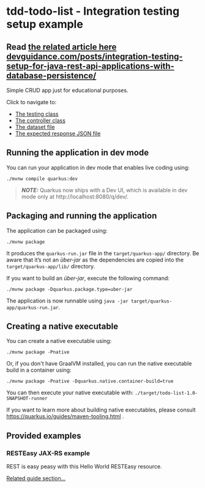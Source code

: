 # tdd-todo-list - Integration testing setup example 
## Read [the related article here devguidance.com/posts/integration-testing-setup-for-java-rest-api-applications-with-database-persistence/](https://www.devguidance.com/posts/integration-testing-setup-for-java-rest-api-applications-with-database-persistence/)

Simple CRUD app just for educational purposes.

Click to navigate to: 
- [The testing class](https://github.com/jrybak23/tdd-todo-list/blob/master/src/test/java/com/example/controllers/TodoResourceTest.java)
- [The controller class](https://github.com/jrybak23/tdd-todo-list/blob/master/src/main/java/com/example/controllers/TodoResource.java)
- [The dataset file](https://github.com/jrybak23/tdd-todo-list/blob/master/src/test/resources/com/example/controllers/TodoResourceTest/testGetItems_dataset.xml)
- [The expected response JSON file](https://github.com/jrybak23/tdd-todo-list/blob/master/src/test/resources/com/example/controllers/TodoResourceTest/testGetItems_expectedResponse.json)

## Running the application in dev mode

You can run your application in dev mode that enables live coding using:

```shell script
./mvnw compile quarkus:dev
```

> **_NOTE:_**  Quarkus now ships with a Dev UI, which is available in dev mode only at http://localhost:8080/q/dev/.

## Packaging and running the application

The application can be packaged using:

```shell script
./mvnw package
```

It produces the `quarkus-run.jar` file in the `target/quarkus-app/` directory. Be aware that it’s not an _über-jar_ as
the dependencies are copied into the `target/quarkus-app/lib/` directory.

If you want to build an _über-jar_, execute the following command:

```shell script
./mvnw package -Dquarkus.package.type=uber-jar
```

The application is now runnable using `java -jar target/quarkus-app/quarkus-run.jar`.

## Creating a native executable

You can create a native executable using:

```shell script
./mvnw package -Pnative
```

Or, if you don't have GraalVM installed, you can run the native executable build in a container using:

```shell script
./mvnw package -Pnative -Dquarkus.native.container-build=true
```

You can then execute your native executable with: `./target/todo-list-1.0-SNAPSHOT-runner`

If you want to learn more about building native executables, please consult https://quarkus.io/guides/maven-tooling.html
.

## Provided examples

### RESTEasy JAX-RS example

REST is easy peasy with this Hello World RESTEasy resource.

[Related guide section...](https://quarkus.io/guides/getting-started#the-jax-rs-resources)
